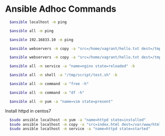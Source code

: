# Ansible Adhoc Commands
```sh
  $ansible localhost -m ping
```

```sh
  $ansible all -m ping
```

```sh
  $ansible 192.16833.10 -m ping
```

```sh
  $ansible webservers -m copy -a "src=/home/vagrant/hello.txt dest=/tmp/script" -b --ask-become-pass
```

```sh
  $ansible webservers -m copy -a "src=/home/vagrant/hello.txt dest=/tmp/script/ mode=0777" -b --ask-become-pass
```

```sh
  $ansible all -m service -a "name=nginx state=reloaded" -b
```

```sh
  $ansible all -m shell -a "/tmp/script/test.sh" -b
```

```sh
  $ansible all -m command -a "free -h"
```

```sh
  $ansible all -m command -a "df -h"
```

```sh
  $ansible all -m yum -a "name=vim state=present"
```

Install httpd in centos7
```sh
  $sudo ansible localhost -m yum -a "name=httpd state=installed"
  $sudo ansible localhost -m copy -a "src=index.html dest=/var/www/html/index.html"
  $sudo ansible localhost -m service -a "name=httpd state=started"
```

